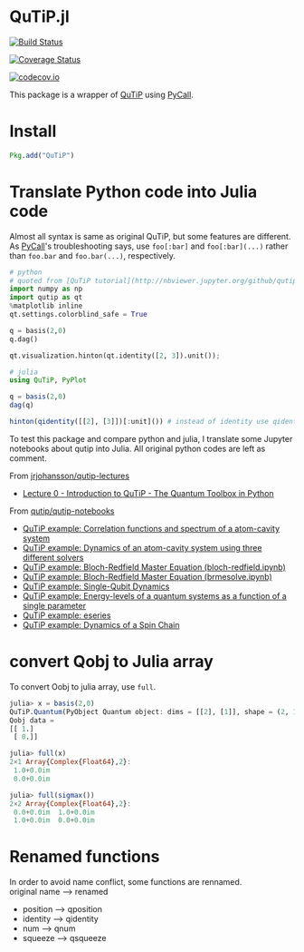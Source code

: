 # QuTiP.jl

[![Build Status](https://travis-ci.org/goropikari/QuTiP.jl.svg?branch=master)](https://travis-ci.org/goropikari/QuTiP.jl)

[![Coverage Status](https://coveralls.io/repos/goropikari/QuTiP.jl/badge.svg?branch=master&service=github)](https://coveralls.io/github/goropikari/QuTiP.jl?branch=master)

[![codecov.io](http://codecov.io/github/goropikari/QuTiP.jl/coverage.svg?branch=master)](http://codecov.io/github/goropikari/QuTiP.jl?branch=master)


This package is a wrapper of [QuTiP](http://qutip.org/) using [PyCall](https://github.com/stevengj/PyCall.jl).


# Install

```julia
Pkg.add("QuTiP")
```

# Translate Python code into Julia code
Almost all syntax is same as original QuTiP, but some features are different. 
As [PyCall](https://github.com/JuliaPy/PyCall.jl)'s troubleshooting says, use `foo[:bar]` and `foo[:bar](...)` rather than `foo.bar` and `foo.bar(...)`, respectively.

```python
# python
# quoted from [QuTiP tutorial](http://nbviewer.jupyter.org/github/qutip/qutip-notebooks/blob/master/examples/superop-contract.ipynb)
import numpy as np
import qutip as qt
%matplotlib inline
qt.settings.colorblind_safe = True

q = basis(2,0)
q.dag()

qt.visualization.hinton(qt.identity([2, 3]).unit());
```

```julia
# julia
using QuTiP, PyPlot

q = basis(2,0)
dag(q)

hinton(qidentity([[2], [3]])[:unit]()) # instead of identity use qidentity
```

To test this package and compare python and julia, I translate some Jupyter notebooks about qutip into Julia. 
All original python codes are left as comment.  

From [jrjohansson/qutip-lectures](https://github.com/jrjohansson/qutip-lectures)
- [Lecture 0 - Introduction to QuTiP - The Quantum Toolbox in Python](https://github.com/goropikari/qutip-lectures/blob/master/Lecture-0-Introduction-to-QuTiP.ipynb)

From [qutip/qutip-notebooks](https://github.com/qutip/qutip-notebooks)
- [QuTiP example: Correlation functions and spectrum of a atom-cavity system](https://github.com/goropikari/qutip-notebooks/blob/master/examples/atom-cavity-correlation-function.ipynb)
- [QuTiP example: Dynamics of an atom-cavity system using three different solvers](https://github.com/goropikari/qutip-notebooks/blob/master/examples/atom-cavity-dynamics.ipynb)
- [QuTiP example: Bloch-Redfield Master Equation (bloch-redfield.ipynb)](https://github.com/goropikari/qutip-notebooks/blob/master/examples/bloch-redfield.ipynb)
- [QuTiP example: Bloch-Redfield Master Equation (brmesolve.ipynb)](https://github.com/goropikari/qutip-notebooks/blob/master/examples/brmesolve.ipynb)
- [QuTiP example: Single-Qubit Dynamics](https://github.com/goropikari/qutip-notebooks/blob/master/examples/qubit-dynamics.ipynb)
- [QuTiP example: Energy-levels of a quantum systems as a function of a single parameter](https://github.com/goropikari/qutip-notebooks/blob/master/examples/energy-levels.ipynb)
- [QuTiP example: eseries](https://github.com/goropikari/qutip-notebooks/blob/master/examples/eseries.ipynb)
- [QuTiP example: Dynamics of a Spin Chain](https://github.com/goropikari/qutip-notebooks/blob/master/examples/spin-chain.ipynb)

# convert Qobj to Julia array
To convert Oobj to julia array, use `full`.
```julia
julia> x = basis(2,0)
QuTiP.Quantum(PyObject Quantum object: dims = [[2], [1]], shape = (2, 1), type = ket
Qobj data =
[[ 1.]
 [ 0.]]

julia> full(x)
2×1 Array{Complex{Float64},2}:
 1.0+0.0im
 0.0+0.0im

julia> full(sigmax())
2×2 Array{Complex{Float64},2}:
 0.0+0.0im  1.0+0.0im
 1.0+0.0im  0.0+0.0im
```

# Renamed functions
In order to avoid name conflict, some functions are rennamed.  
original name --> renamed
- position --> qposition
- identity --> qidentity
- num      --> qnum
- squeeze  --> qsqueeze
